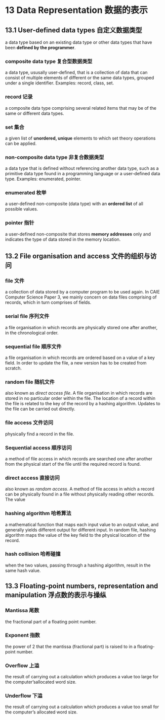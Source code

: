 # 13 Data Representation 数据的表示

## 13.1 User-defined data types 自定义数据类型

a data type based on an existing data type or other data types that have been
**defined by the programmer**.

### composite data type 复合型数据类型

a data type, ususally user-defined, that is a collection of data that can
consist of multiple elements of different or the same data types, grouped under
a single identifier. Examples: record, class, set.

### record 记录

a composite data type comprising several related items that may be of the same
or different data types.

### set 集合

a given list of **unordered, unique** elements to which set theory operations
can be applied.

### non-composite data type 非复合数据类型

a data type that is defined without referencing another data type, such as a
primitive data type found in a programming language or a user-defined data type.
Examples: enumerated, pointer.

### enumerated 枚举

a user-defined non-composite (data type) with an **ordered list** of all possible
values.

### pointer 指针

a user-defined non-composite that stores **memory addresses** only
and indicates the type of data stored in the memory location.

## 13.2 File organisation and access 文件的组织与访问

### file 文件

a collection of data stored by a computer program to be used again.
In CAIE Computer Science Paper 3, we mainly concern on data files comprising of
records, which in turn comprises of fields.

### serial file 序列文件

a file organisation in which records are physically stored one after another,
in the chronological order.

### sequential file 顺序文件

a file organisation in which records are ordered based on a value of a key field.
In order to update the file, a new version has to be created from scratch.

### random file 随机文件

also known as *direct access file*. A file organisation in which records are
stored in no particular order within the file.  The location of a record within
the file is related to the key of the record by a hashing algorithm. Updates to
the file can be carried out directly.

### file access 文件访问

physically find a record in the file.

### Sequential access 顺序访问

a method of file access in which records are searched one after another from the
physical start of the file until the required record is found.

### direct access 直接访问

also known as *random access*. A method of file access in which a record can be
physically found in a file without physically reading other records.  The value 

### hashing algorithm 哈希算法

a mathematical function that maps each input value to an output value, and
generally yields different output for different input.  In random file, hashing
algorithm maps the value of the key field to the physical location of the record.

### hash collision 哈希碰撞

when the two values, passing through a hashing algorithm, result in the same
hash value.

## 13.3 Floating-point numbers, representation and manipulation 浮点数的表示与操纵

### Mantissa 尾数

the fractional part of a floating point number.

### Exponent 指数

the power of 2 that the mantissa (fractional part) is raised to in a
floating-point number.

### Overflow 上溢

the result of carrying out a calculation which produces a value too large for
the computer’sallocated word size.

### Underflow 下溢

the result of carrying out a calculation which produces a value too small for
the computer’s allocated word size.